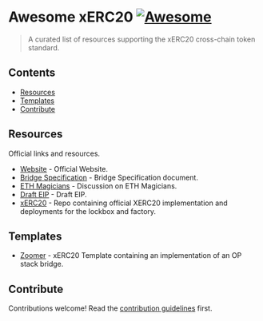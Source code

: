 # Awesome xERC20 [![Awesome](https://awesome.re/badge.svg)](https://awesome.re)

> A curated list of resources supporting the xERC20 cross-chain token standard.


## Contents

- [Resources](#resources)
- [Templates](#templates)
- [Contribute](#contribute)


## Resources

Official links and resources.

- [Website](https://www.xerc20.com/) - Official Website.
- [Bridge Specification](https://hackmd.io/@arjunbhuptani/xerc20-bridge-spec) - Bridge Specification document.
- [ETH Magicians](https://ethereum-magicians.org/t/erc-7281-sovereign-bridged-tokens/14979) - Discussion on ETH Magicians.
- [Draft EIP](https://github.com/ethereum/EIPs/pull/7281) - Draft EIP.
- [xERC20](https://github.com/defi-wonderland/xERC20) - Repo containing official XERC20 implementation and deployments for the lockbox and factory.


## Templates

- [Zoomer](https://github.com/rhlsthrm/zoomer-xerc20) - xERC20 Template containing an implementation of an OP stack bridge.


## Contribute

Contributions welcome! Read the [contribution guidelines](contributing.md) first.
